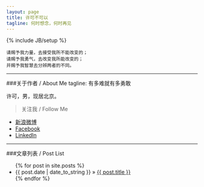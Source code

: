 ```yaml
---
layout: page
title: 许可不可以
tagline: 何时想念，何时再见
---
```

{% include JB/setup %}

	请赐予我力量，去接受我所不能改变的；
	请赐予我勇气，去改变我所能改变的；
	并赐予我智慧去分辨两者的不同。 

--------------

###关于作者 / About Me 
tagline: 有多难就有多勇敢

许可，男，现居北京。

> 关注我 / Follow Me

* [新浪微博](http://weibo.com/kxu14)
* [Facebook]()
* [LinkedIn]()

------

###文章列表 / Post List

<ul class="posts">
  {% for post in site.posts %}
    <li><span>{{ post.date | date_to_string }}</span> &raquo; <a href="{{ BASE_PATH }}{{ post.url }}">{{ post.title }}</a></li>
  {% endfor %}
</ul>




